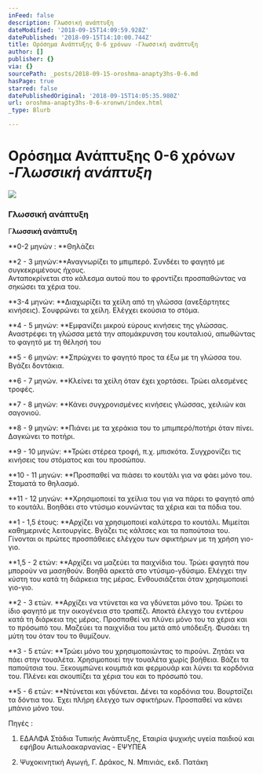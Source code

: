 ```yaml
---
inFeed: false
description: Γλωσσική ανάπτυξη
dateModified: '2018-09-15T14:09:59.928Z'
datePublished: '2018-09-15T14:10:00.744Z'
title: Ορόσημα Ανάπτυξης 0-6 χρόνων -Γλωσσική ανάπτυξη
author: []
publisher: {}
via: {}
sourcePath: _posts/2018-09-15-oroshma-anapty3hs-0-6.md
hasPage: true
starred: false
datePublishedOriginal: '2018-09-15T14:05:35.980Z'
url: oroshma-anapty3hs-0-6-xronwn/index.html
_type: Blurb

---
```

# Ορόσημα Ανάπτυξης 0-6 χρόνων -_Γλωσσική ανάπτυξη_
![](https://the-grid-user-content.s3-us-west-2.amazonaws.com/84d12ad2-33f9-47f3-9469-0365eb734470.jpg)

### Γ**λωσσική ανάπτυξη**

Γ**λωσσική ανάπτυξη**

**0-2 μηνών : **Θηλάζει

**2 - 3 μηνών:**Αναγνωρίζει το μπιμπερό. Συνδέει το φαγητό με συγκεκριμένους ήχους.  
Ανταποκρίνεται στο κάλεσμα αυτού που το φροντίζει προσπαθώντας να σηκώσει τα χέρια του.

**3-4 μηνών: **Διαχωρίζει τα χείλη από τη γλώσσα (ανεξάρτητες κινήσεις). Σουφρώνει τα χείλη. Ελέγχει εκούσια το στόμα.

**4 - 5 μηνών: **Εμφανίζει μικρού εύρους κινήσεις της γλώσσας. Αναστρέφει τη γλώσσα μετά την απομάκρυνση του κουταλιού, απωθώντας το φαγητό με τη θέλησή του

**5 - 6 μηνών: **Σπρώχνει το φαγητό προς τα έξω με τη γλώσσα του. Βγάζει δοντάκια.

**6 - 7 μηνών. **Κλείνει τα χείλη όταν έχει χορτάσει. Τρώει αλεσμένες τροφές.

**7 - 8 μηνών: **Κάνει συγχρονισμένες κινήσεις γλώσσας, χειλιών και σαγονιού.

**8 - 9 μηνών: **Πιάνει με τα χεράκια του το μπιμπερό/ποτήρι όταν πίνει. Δαγκώνει το ποτήρι.

**9 - 10 μηνών: **Τρώει στέρεα τροφή, π.χ. μπισκότα. Συγχρονίζει τις κινήσεις του στόματος και του προσώπου.

**10 - 11 μηνών: **Προσπαθεί να πιάσει το κουτάλι για να φάει μόνο του. Σταματά το θηλασμό.

**11 - 12 μηνών: **Χρησιμοποιεί τα χείλια του για να πάρει το φαγητό από το κουτάλι. Βοηθάει στο ντύσιμο κουνώντας τα χέρια και τα πόδια του.

**1 - 1,5 έτους: **Αρχίζει να χρησιμοποιεί καλύτερα το κουτάλι. Μιμείται καθημερινές λειτουργίες. Βγάζει τις κάλτσες και τα παπούτσια του. Γίνονται οι πρώτες προσπάθειες ελέγχου των σφικτήρων με τη χρήση γιο-γιο.

**1,5 - 2 ετών: **Αρχίζει να μαζεύει τα παιχνίδια του. Τρώει φαγητά που μπορούν να μασηθούν. Βοηθά αρκετά στο ντύσιμο-γδύσιμο. Ελέγχει την κύστη του κατά τη διάρκεια της μέρας. Ενθουσιάζεται όταν χρησιμοποιεί γιο-γιο.

**2 - 3 ετών. **Αρχίζει να ντύνεται κα να γδύνεται μόνο του. Τρώει το ίδιο φαγητό με την οικογένεια στο τραπέζι. Αποκτά έλεγχο του εντέρου κατά τη διάρκεια της μέρας. Προσπαθεί να πλύνει μόνο του τα χέρια και το πρόσωπό του. Μαζεύει τα παιχνίδια του μετά από υπόδειξη. Φυσάει τη μύτη του όταν του το θυμίζουν.

**3 - 5 ετών: **Τρώει μόνο του χρησιμοποιώντας το πιρούνι. Ζητάει να πάει στην τουαλέτα. Χρησιμοποιεί την τουαλέτα χωρίς βοήθεια. Βάζει τα παπούτσια του. Ξεκουμπώνει κουμπιά και φερμουάρ και λύνει τα κορδόνια του. Πλένει και σκουπίζει τα χέρια του και το πρόσωπό του.

**5 - 6 ετών: **Ντύνεται και γδύνεται. Δένει τα κορδόνια του. Βουρτσίζει τα δόντια του. Έχει πλήρη έλεγχο των σφικτήρων. Προσπαθεί να κάνει μπάνιο μόνο του.

Πηγές :

1) ΕΔΑΛΦΑ Στάδια Τυπικής Ανάπτυξης, Εταιρία ψυχικής υγεία παιδιού και εφήβου Αιτωλοακαρνανίας - ΕΨΥΠΕΑ

2) Ψυχοκινητική Αγωγή, Γ. Δράκος, Ν. Μπινιάς, εκδ. Πατάκη